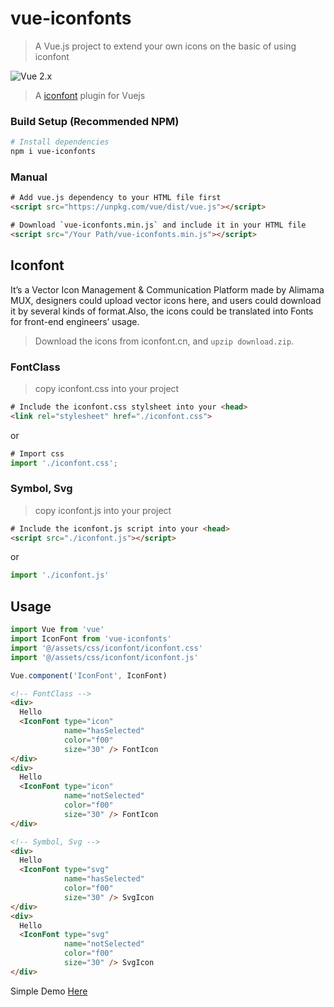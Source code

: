 # vue-iconfonts

> A Vue.js project to extend your own icons on the basic of using iconfont

![Vue 2.x](https://img.shields.io/badge/vue-2.x-green.svg 'Vue 2 Compatible')

> A [iconfont](http://iconfont.cn/) plugin for Vuejs

### Build Setup (Recommended NPM)

```bash
# Install dependencies
npm i vue-iconfonts
```

### Manual

```html
# Add vue.js dependency to your HTML file first
<script src="https://unpkg.com/vue/dist/vue.js"></script>

# Download `vue-iconfonts.min.js` and include it in your HTML file
<script src="/Your Path/vue-iconfonts.min.js"></script>
```

## Iconfont

It’s a Vector Icon Management & Communication Platform made by Alimama MUX, designers could upload vector icons here, and users could download it by several kinds of format.Also, the icons could be translated into Fonts for front-end engineers’ usage.

> Download the icons from iconfont.cn, and `upzip download.zip`.

### FontClass

> copy iconfont.css into your project

```html
# Include the iconfont.css stylsheet into your <head>
<link rel="stylesheet" href="./iconfont.css">
```

or

```js
# Import css
import './iconfont.css';
```

### Symbol, Svg

> copy iconfont.js into your project

```html
# Include the iconfont.js script into your <head>
<script src="./iconfont.js"></script>
```

or

```js
import './iconfont.js'
```

## Usage

```js
import Vue from 'vue'
import IconFont from 'vue-iconfonts'
import '@/assets/css/iconfont/iconfont.css'
import '@/assets/css/iconfont/iconfont.js'

Vue.component('IconFont', IconFont)
```

```html
<!-- FontClass -->
<div>
  Hello
  <IconFont type="icon"
            name="hasSelected"
            color="f00"
            size="30" /> FontIcon
</div>
<div>
  Hello
  <IconFont type="icon"
            name="notSelected"
            color="f00"
            size="30" /> FontIcon
</div>

<!-- Symbol, Svg -->
<div>
  Hello
  <IconFont type="svg"
            name="hasSelected"
            color="f00"
            size="30" /> SvgIcon
</div>
<div>
  Hello
  <IconFont type="svg"
            name="notSelected"
            color="f00"
            size="30" /> SvgIcon
</div>
```
Simple Demo [Here](https://github.com/lingjie991/vue-iconfonts/tree/master/demo)
